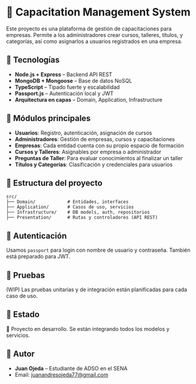 
# 🧠 Capacitation Management System

Este proyecto es una plataforma de gestión de capacitaciones para empresas. Permite a los administradores crear cursos, talleres, títulos, y categorías, así como asignarlos a usuarios registrados en una empresa.

## 🚀 Tecnologías

- **Node.js + Express** – Backend API REST
- **MongoDB + Mongoose** – Base de datos NoSQL
- **TypeScript** – Tipado fuerte y escalabilidad
- **Passport.js** – Autenticación local y JWT
- **Arquitectura en capas** – Domain, Application, Infrastructure

## 🧩 Módulos principales

- **Usuarios**: Registro, autenticación, asignación de cursos
- **Administradores**: Gestión de empresas, cursos y capacitaciones
- **Empresas**: Cada entidad cuenta con su propio espacio de formación
- **Cursos y Talleres**: Asignables por empresa o administrador
- **Preguntas de Taller**: Para evaluar conocimientos al finalizar un taller
- **Títulos y Categorías**: Clasificación y credenciales para usuarios

## 📂 Estructura del proyecto

```
src/
├── Domain/            # Entidades, interfaces
├── Application/       # Casos de uso, servicios
├── Infrastructure/    # DB models, auth, repositorios
├── Presentation/      # Rutas y controladores (API REST)
```

## 🔐 Autenticación

Usamos `passport` para login con nombre de usuario y contraseña. También está preparado para JWT.

## 🧪 Pruebas

(WIP) Las pruebas unitarias y de integración están planificadas para cada caso de uso.

## 📌 Estado

🚧 Proyecto en desarrollo. Se están integrando todos los modelos y servicios.

## 👤 Autor

- **Juan Ojeda** – Estudiante de ADSO en el SENA  
- Email: juanandresojeda77@gmail.com
